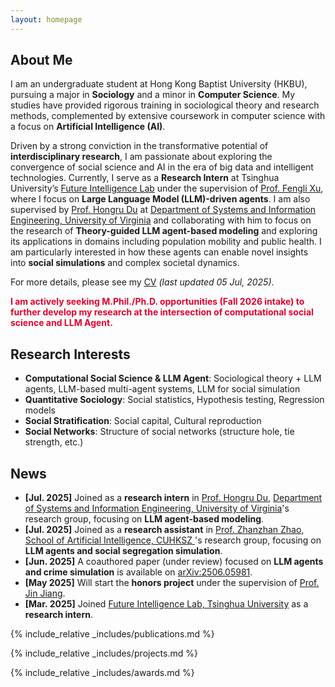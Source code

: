 ```yaml
---
layout: homepage
---
```


## About Me

I am an undergraduate student at Hong Kong Baptist University (HKBU), pursuing a major in **Sociology** and a minor in **Computer Science**. My studies have provided rigorous training in sociological theory and research methods, complemented by extensive coursework in computer science with a focus on **Artificial Intelligence (AI)**.

Driven by a strong conviction in the transformative potential of **interdisciplinary research**, I am passionate about exploring the convergence of social science and AI in the era of big data and intelligent technologies. Currently, I serve as a **Research Intern** at Tsinghua University’s <a href="https://fi.ee.tsinghua.edu.cn/" target="_blank" rel="noopener noreferrer">Future Intelligence Lab</a> under the supervision of <a href="https://fenglixu.github.io/" target="_blank" rel="noopener noreferrer">Prof. Fengli Xu</a>, where I focus on **Large Language Model (LLM)-driven agents**. I am also supervised by <a href="https://hongru94.github.io/" target="_blank" rel="noopener noreferrer">Prof. Hongru Du</a> at <a href="https://engineering.virginia.edu/sie" target="_blank" rel="noopener noreferrer">Department of Systems and Information Engineering, University of Virginia</a> and collaborating with him to focus on the research of **Theory-guided LLM agent-based modeling** and exploring its applications in domains including population mobility and public health. I am particularly interested in how these agents can enable novel insights into **social simulations** and complex societal dynamics.

For more details, please see my <a href="assets/LI_Haoyang_CV_20250705.pdf" target="_blank" rel="noopener noreferrer">CV</a> _(last updated 05 Jul, 2025)_.

<span style="color:#E4002B; font-weight: bold;">I am actively seeking M.Phil./Ph.D. opportunities (Fall 2026 intake) to further develop my research at the intersection of computational social science and LLM Agent.</span>

## Research Interests

- **Computational Social Science & LLM Agent**: Sociological theory + LLM agents, LLM-based multi-agent systems, LLM for social simulation
- **Quantitative Sociology**: Social statistics, Hypothesis testing, Regression models
- **Social Stratification**: Social capital, Cultural reproduction
- **Social Networks**: Structure of social networks (structure hole, tie strength, etc.)


## News

- **[Jul. 2025]** Joined as a **research intern** in  <a href="https://hongru94.github.io/" target="_blank" rel="noopener noreferrer">Prof. Hongru Du</a>, <a href="https://engineering.virginia.edu/sie" target="_blank" rel="noopener noreferrer">Department of Systems and Information Engineering, University of Virginia</a>'s research group, focusing on **LLM agent-based modeling**.
- **[Jul. 2025]** Joined as a **research assistant** in  <a href="https://sai.cuhk.edu.cn/en/teacher/154" target="_blank" rel="noopener noreferrer">Prof. Zhanzhan Zhao, School of Artificial Intelligence, CUHKSZ </a>'s research group, focusing on **LLM agents and social segregation simulation**.
- **[Jun. 2025]** A coauthored paper (under review) focused on **LLM agents and crime simulation** is available on <a href="https://arxiv.org/abs/2506.05981" target="_blank" rel="noopener noreferrer">arXiv:2506.05981</a>.
- **[May 2025]** Will start the **honors project** under the supervision of <a href="https://socweb.hkbu.edu.hk/people/academic-staff/jiang-jin.html" target="_blank" rel="noopener noreferrer">Prof. Jin Jiang</a>.
- **[Mar. 2025]** Joined <a href="https://fi.ee.tsinghua.edu.cn/" target="_blank" rel="noopener noreferrer">Future Intelligence Lab, Tsinghua University</a> as a **research intern**.

{% include_relative _includes/publications.md %}

{% include_relative _includes/projects.md %}

{% include_relative _includes/awards.md %}

<!--{% include_relative _includes/services.md %}-->
